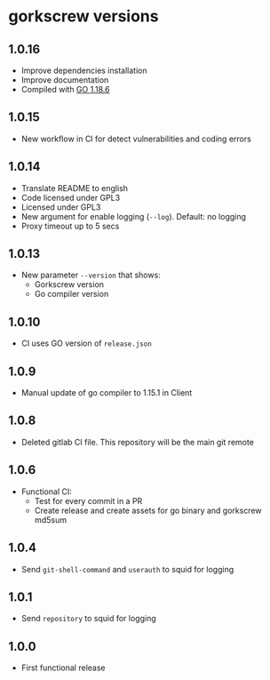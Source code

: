 # gorkscrew versions

## 1.0.16

- Improve dependencies installation
- Improve documentation
- Compiled with [GO 1.18.6](https://go.dev/dl)

## 1.0.15

- New workflow in CI for detect vulnerabilities and coding errors

## 1.0.14

- Translate README to english
- Code licensed under GPL3
- Licensed under GPL3
- New argument for enable logging (`--log`). Default: no logging
- Proxy timeout up to 5 secs

## 1.0.13

- New parameter `--version` that shows:
  - Gorkscrew version
  - Go compiler version

## 1.0.10

- CI uses GO version of `release.json`

## 1.0.9

- Manual update of go compiler to 1.15.1 in Client

## 1.0.8

- Deleted gitlab CI file. This repository will be the main git remote

## 1.0.6

- Functional CI:
  - Test for every commit in a PR
  - Create release and create assets for go binary and gorkscrew md5sum

## 1.0.4

- Send `git-shell-command` and `userauth` to squid for logging

## 1.0.1

- Send `repository` to squid for logging

## 1.0.0

- First functional release

